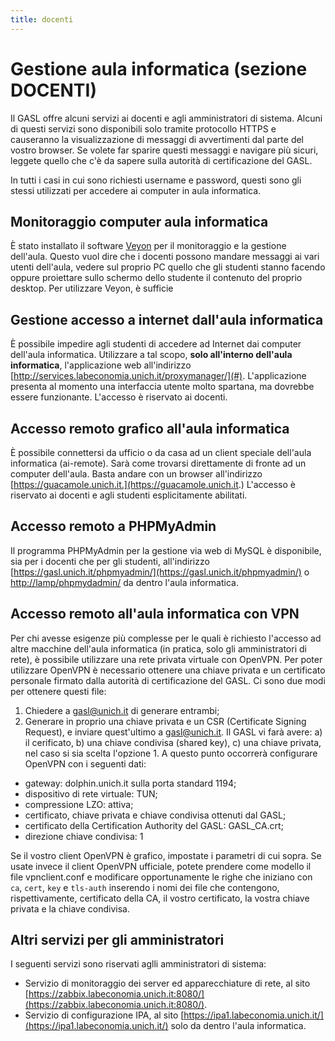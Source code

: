 ```yaml
---
title: docenti
---
```


# Gestione aula informatica (sezione DOCENTI)

Il GASL offre alcuni servizi ai docenti e agli amministratori di sistema. Alcuni di questi servizi sono disponibili solo tramite protocollo HTTPS e causeranno la visualizzazione di messaggi di avvertimenti dal parte del vostro browser. Se volete far sparire questi messaggi e navigare più sicuri, leggete quello che c'è da sapere sulla autorità di certificazione del GASL.

In tutti i casi in cui sono richiesti username e password, questi sono gli stessi utilizzati per accedere ai computer in aula informatica.

## Monitoraggio computer aula informatica

È stato installato il software [Veyon](https://veyon.io/it/ "Veyon") per il monitoraggio e la gestione dell'aula. Questo vuol dire che i docenti possono mandare messaggi ai vari utenti dell'aula, vedere sul proprio PC quello che gli studenti stanno facendo oppure proiettare sullo schermo dello studente il contenuto del proprio desktop. Per utilizzare Veyon, è sufficie

## Gestione accesso a internet dall'aula informatica

È possibile impedire agli studenti di accedere ad Internet dai computer dell'aula informatica. Utilizzare a tal scopo, **solo all'interno dell'aula informatica**, l'applicazione web all'indirizzo [http://services.labeconomia.unich.it/proxymanager/](#). L'applicazione presenta al momento una interfaccia utente molto spartana, ma dovrebbe essere funzionante. L'accesso è riservato ai docenti.

## Accesso remoto grafico all'aula informatica

È possibile connettersi da ufficio o da casa ad un client speciale dell'aula informatica (ai-remote). Sarà come trovarsi direttamente di fronte ad un computer dell'aula. Basta andare con un browser all'indirizzo [https://guacamole.unich.it.](https://guacamole.unich.it.) L'accesso è riservato ai docenti e agli studenti esplicitamente abilitati.

## Accesso remoto a PHPMyAdmin

Il programma PHPMyAdmin per la gestione via web di MySQL è disponibile, sia per i docenti che per gli studenti, all'indirizzo [https://gasl.unich.it/phpmyadmin/](https://gasl.unich.it/phpmyadmin/) o [http://lamp/phpmydadmin/](http://lamp/phpmydadmin/) da dentro l'aula informatica.

## Accesso remoto all'aula informatica con VPN

Per chi avesse esigenze più complesse per le quali è richiesto l'accesso ad altre macchine dell'aula informatica (in pratica, solo gli amministratori di rete), è possibile utilizzare una rete privata virtuale con OpenVPN. Per poter utilizzare OpenVPN è necessario ottenere una chiave privata e un certificato personale firmato dalla autorità di certificazione del GASL. Ci sono due modi per ottenere questi file:
1. Chiedere a [gasl@unich.it](mailto:gasl@unich.it) di generare entrambi;
2. Generare in proprio una chiave privata e un CSR (Certificate Signing Request), e inviare quest'ultimo a [gasl@unich.it](mailto:gasl@unich.it).
Il GASL vi farà avere: a) il cerificato, b) una chiave condivisa (shared key), c) una chiave privata, nel caso si sia scelta l'opzione 1. A questo punto occorrerà configurare OpenVPN con i seguenti dati:

+ gateway: dolphin.unich.it sulla porta standard 1194;
+ dispositivo di rete virtuale: TUN;
+ compressione LZO: attiva;
+ certificato, chiave privata e chiave condivisa ottenuti dal GASL;
+ certificato della Certification Authority del GASL: GASL_CA.crt;
+ direzione chiave condivisa: 1

Se il vostro client OpenVPN è grafico, impostate i parametri di cui sopra. Se usate invece il client OpenVPN ufficiale, potete prendere come modello il file vpnclient.conf e modificare opportunamente le righe che iniziano con `ca`, `cert`, `key` e `tls-auth` inserendo i nomi dei file che contengono, rispettivamente, certificato della CA, il vostro certificato, la vostra chiave privata e la chiave condivisa.

## Altri servizi per gli amministratori

I seguenti servizi sono riservati aglli amministratori di sistema:

+ Servizio di monitoraggio dei server ed apparecchiature di rete, al sito [https://zabbix.labeconomia.unich.it:8080/](https://zabbix.labeconomia.unich.it:8080/).
+ Servizio di configurazione IPA, al sito [https://ipa1.labeconomia.unich.it/](https://ipa1.labeconomia.unich.it/) solo da dentro l'aula informatica.